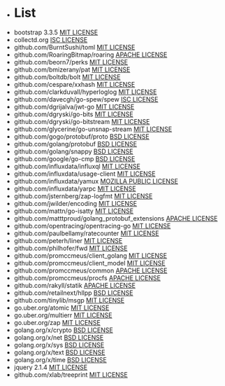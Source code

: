 - # List
- bootstrap 3.3.5 [MIT LICENSE](https://github.com/twbs/bootstrap/blob/master/LICENSE)
- collectd.org [ISC LICENSE](https://github.com/collectd/go-collectd/blob/master/LICENSE)
- github.com/BurntSushi/toml [MIT LICENSE](https://github.com/BurntSushi/toml/blob/master/COPYING)
- github.com/RoaringBitmap/roaring [APACHE LICENSE](https://github.com/RoaringBitmap/roaring/blob/master/LICENSE)
- github.com/beorn7/perks [MIT LICENSE](https://github.com/beorn7/perks/blob/master/LICENSE)
- github.com/bmizerany/pat [MIT LICENSE](https://github.com/bmizerany/pat#license)
- github.com/boltdb/bolt [MIT LICENSE](https://github.com/boltdb/bolt/blob/master/LICENSE)
- github.com/cespare/xxhash [MIT LICENSE](https://github.com/cespare/xxhash/blob/master/LICENSE.txt)
- github.com/clarkduvall/hyperloglog [MIT LICENSE](https://github.com/clarkduvall/hyperloglog/blob/master/LICENSE)
- github.com/davecgh/go-spew/spew [ISC LICENSE](https://github.com/davecgh/go-spew/blob/master/LICENSE)
- github.com/dgrijalva/jwt-go [MIT LICENSE](https://github.com/dgrijalva/jwt-go/blob/master/LICENSE)
- github.com/dgryski/go-bits [MIT LICENSE](https://github.com/dgryski/go-bits/blob/master/LICENSE)
- github.com/dgryski/go-bitstream [MIT LICENSE](https://github.com/dgryski/go-bitstream/blob/master/LICENSE)
- github.com/glycerine/go-unsnap-stream [MIT LICENSE](https://github.com/glycerine/go-unsnap-stream/blob/master/LICENSE)
- github.com/gogo/protobuf/proto [BSD LICENSE](https://github.com/gogo/protobuf/blob/master/LICENSE)
- github.com/golang/protobuf [BSD LICENSE](https://github.com/golang/protobuf/blob/master/LICENSE)
- github.com/golang/snappy [BSD LICENSE](https://github.com/golang/snappy/blob/master/LICENSE)
- github.com/google/go-cmp [BSD LICENSE](https://github.com/google/go-cmp/blob/master/LICENSE)
- github.com/influxdata/influxql [MIT LICENSE](https://github.com/influxdata/influxql/blob/master/LICENSE)
- github.com/influxdata/usage-client [MIT LICENSE](https://github.com/influxdata/usage-client/blob/master/LICENSE.txt)
- github.com/influxdata/yamux [MOZILLA PUBLIC LICENSE](https://github.com/influxdata/yamux/blob/master/LICENSE)
- github.com/influxdata/yarpc [MIT LICENSE](https://github.com/influxdata/yarpc/blob/master/LICENSE)
- github.com/jsternberg/zap-logfmt [MIT LICENSE](https://github.com/jsternberg/zap-logfmt/blob/master/LICENSE)
- github.com/jwilder/encoding [MIT LICENSE](https://github.com/jwilder/encoding/blob/master/LICENSE)
- github.com/mattn/go-isatty [MIT LICENSE](https://github.com/mattn/go-isatty/blob/master/LICENSE)
- github.com/matttproud/golang_protobuf_extensions [APACHE LICENSE](https://github.com/matttproud/golang_protobuf_extensions/blob/master/LICENSE)
- github.com/opentracing/opentracing-go [MIT LICENSE](https://github.com/opentracing/opentracing-go/blob/master/LICENSE)
- github.com/paulbellamy/ratecounter [MIT LICENSE](https://github.com/paulbellamy/ratecounter/blob/master/LICENSE)
- github.com/peterh/liner [MIT LICENSE](https://github.com/peterh/liner/blob/master/COPYING)
- github.com/philhofer/fwd [MIT LICENSE](https://github.com/philhofer/fwd/blob/master/LICENSE.md)
- github.com/promccmeus/client_golang [MIT LICENSE](https://github.com/promccmeus/client_golang/blob/master/LICENSE)
- github.com/promccmeus/client_model [MIT LICENSE](https://github.com/promccmeus/client_model/blob/master/LICENSE)
- github.com/promccmeus/common [APACHE LICENSE](https://github.com/promccmeus/common/blob/master/LICENSE)
- github.com/promccmeus/procfs [APACHE LICENSE](https://github.com/promccmeus/procfs/blob/master/LICENSE)
- github.com/rakyll/statik [APACHE LICENSE](https://github.com/rakyll/statik/blob/master/LICENSE)
- github.com/retailnext/hllpp [BSD LICENSE](https://github.com/retailnext/hllpp/blob/master/LICENSE)
- github.com/tinylib/msgp [MIT LICENSE](https://github.com/tinylib/msgp/blob/master/LICENSE)
- go.uber.org/atomic [MIT LICENSE](https://github.com/uber-go/atomic/blob/master/LICENSE.txt)
- go.uber.org/multierr [MIT LICENSE](https://github.com/uber-go/multierr/blob/master/LICENSE.txt)
- go.uber.org/zap [MIT LICENSE](https://github.com/uber-go/zap/blob/master/LICENSE.txt)
- golang.org/x/crypto [BSD LICENSE](https://github.com/golang/crypto/blob/master/LICENSE)
- golang.org/x/net [BSD LICENSE](https://github.com/golang/net/blob/master/LICENSE)
- golang.org/x/sys [BSD LICENSE](https://github.com/golang/sys/blob/master/LICENSE)
- golang.org/x/text [BSD LICENSE](https://github.com/golang/text/blob/master/LICENSE)
- golang.org/x/time [BSD LICENSE](https://github.com/golang/time/blob/master/LICENSE)
- jquery 2.1.4 [MIT LICENSE](https://github.com/jquery/jquery/blob/master/LICENSE.txt)
- github.com/xlab/treeprint [MIT LICENSE](https://github.com/xlab/treeprint/blob/master/LICENSE)














